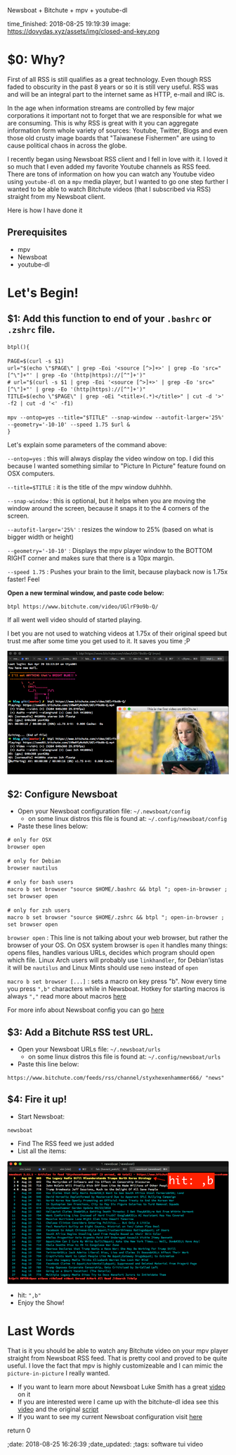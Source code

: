 Newsboat + Bitchute + mpv + youtube-dl

time_finished: 2018-08-25 19:19:39
image: https://dovydas.xyz/assets/img/closed-and-key.png

$0: Why?
========

First of all RSS is still qualifies as a great technology.  Even though RSS
faded to obscurity in the past 8 years or so it is still very useful.  RSS was
and will be an integral part to the internet same as HTTP, e-mail and IRC is.

In the age when information streams are controlled by few major corporations it
important not to forget that we are responsible for what we are consuming.
This is why RSS is great with it you can aggregate
information form whole variety of sources: Youtube, Twitter, Blogs and even
those old crusty image boards that "Taiwanese Fishermen" are using to cause
political chaos in across the globe.

I recently began using Newsboat RSS client and I fell in love with it.  I loved
it so much that I even added my favorite Youtube channels as RSS feed.  There
are tons of information on how you can watch any Youtube video using `youtube-dl`
on a `mpv` media player, but I wanted to go one step further I wanted to be able
to watch Bitchute videos (that I subscribed via RSS) straight from my Newsboat client.

Here is how I have done it

Prerequisites
-------------

- mpv 
- Newsboat
- youtube-dl


Let's Begin!
============

$1: Add this function to end of your `.bashrc` or `.zshrc` file.
----------------------------------------------------------------


```
btpl(){

PAGE=$(curl -s $1)
url="$(echo \"$PAGE\" | grep -Eoi '<source [^>]+>' | grep -Eo 'src="[^\"]+"' | grep -Eo '(http|https)://[^"]+')"
# url="$(curl -s $1 | grep -Eoi '<source [^>]+>' | grep -Eo 'src="[^\"]+"' | grep -Eo '(http|https)://[^"]+')"
TITLE=$(echo \"$PAGE\" | grep -oEi "<title>(.*)</title>" | cut -d '>' -f2 | cut -d '<' -f1)

mpv --ontop=yes --title="$TITLE" --snap-window --autofit-larger='25%' --geometry='-10-10' --speed 1.75 $url &
}
```

Let's explain some parameters of the command above:

`--ontop=yes`
:  this will always display the video window on top. I did this because I wanted
something similar to "Picture In Picture" feature found on OSX computers.

`--title=$TITLE`
:  it is the title of the mpv window duhhhh. 

`--snap-window`
:  this is optional, but it helps when you are moving the window around the
screen, because it snaps it to the 4 corners of the screen.

`--autofit-larger='25%'`
:  resizes the window to 25% (based on what is bigger width or height)

`--geometry='-10-10'`
:  Displays the mpv player window to the BOTTOM RIGHT corner and makes sure that
there is a 10px margin.

`--speed 1.75`
:  Pushes your brain to the limit, because playback now is 1.75x faster! Feel


**Open a new terminal window, and paste code below:**

```
btpl https://www.bitchute.com/video/UGlrF9o9b-Q/
```

If all went well video should of started playing.  

I bet you are not used to watching videos at 1.75x of their original speed but
trust me after some time you get used to it. It saves you time ;P


![success](/assets/img/btpl-screen-success.png)



$2: Configure Newsboat
----------------------

- Open your Newsboat configuration file: `~/.newsboat/config` 
    - on some linux distros this file is found at: `~/.config/newsboat/config`
- Paste these lines below:

```
# only for OSX
browser open

# only for Debian
browser nautilus

# only for bash users
macro b set browser "source $HOME/.bashrc && btpl "; open-in-browser ; set browser open

# only for zsh users
macro b set browser "source $HOME/.zshrc && btpl "; open-in-browser ; set browser open
```

`browser open`
:  This line is not talking about your web browser, but rather the browser of
your OS. On OSX system browser is `open` it handles many things: opens files,
handles various URLs, decides which program should open which file.  Linux Arch
users will probably use `linkhandler`, for Debian'istas it will be `nautilus`
and Linux Mints should use `nemo` instead of `open`

`macro b set browser [...]`
:  sets a macro on key press "b".  Now every time you press `",b"` characters
while in Newsboat. Hotkey for starting macros is always `","` read more about
macros [here][2]


For more info about Newsboat config you can go [here][1]


$3: Add a Bitchute RSS test URL.
--------------------------------

- Open your Newsboat URLs file: `~/.newsboat/urls` 
    - on some linux distros this file is found at: `~/.config/newsboat/urls`
- Paste this line below:

```
https://www.bitchute.com/feeds/rss/channel/styxhexenhammer666/ "news"
```

$4: Fire it up!
---------------

- Start Newsboat:

```
newsboat
```

- Find The RSS feed we just added
- List all the items:

![how-to-invoke](/assets/img/how-to-invoke.png)


- hit: `",b"`
- Enjoy the Show!


Last Words
==========

That is it you should be able to watch any Bitchute video on your mpv player
straight from Newsboat RSS feed.  That is pretty cool and proved to be quite
useful.  I love the fact that mpv is highly customizeable and I can mimic the
`picture-in-picture` I really wanted.

- If you want to learn more about Newsboat Luke Smith has a great [video][3] on it
- If you are interested were I came up with the bitchute-dl idea see this [video][6] and the original [script][4]
- If you want to see my current Newsboat configuration visit [here][5]

return 0


[1]: https://newsboat.org/releases/2.12/docs/newsboat.html#_first_steps
[2]: https://newsboat.org/releases/2.12/docs/newsboat.html#_macro_support 
[3]: https://www.youtube.com/watch?v=dUFCRqs822w 
[4]: https://archive.fo/zd49L
[5]: https://github.com/dovydasgulbinas/env-configs/tree/master/newsboat
[6]: https://www.bitchute.com/video/W4g3Jktibucb/ "TheOuterLinux bt channel"
;date: 2018-08-25 16:26:39
;date_updated: 
;tags: software tui video

